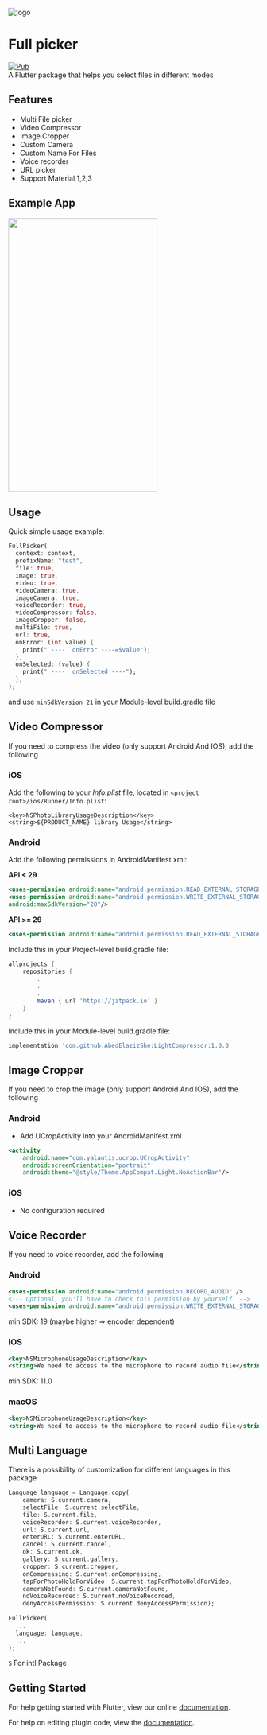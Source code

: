 ![logo](https://github.com/mbfakourii/full_picker/assets/20955005/10d10dc4-31fe-47e5-86fe-48f91141af47)

# Full picker
<a href="https://pub.dev/packages/full_picker"><img src="https://img.shields.io/pub/v/full_picker.svg" alt="Pub"></a></br>
A Flutter package that helps you select files in different modes

## Features
* Multi File picker
* Video Compressor
* Image Cropper
* Custom Camera
* Custom Name For Files
* Voice recorder
* URL picker
* Support Material 1,2,3

## Example App
<img src="https://raw.githubusercontent.com/mbfakourii/full_picker/master/example/screenshots/example.gif" width="300" height="550" />

## Usage
Quick simple usage example:

```dart
FullPicker(
  context: context,
  prefixName: "test",
  file: true,
  image: true,
  video: true,
  videoCamera: true,
  imageCamera: true,
  voiceRecorder: true,
  videoCompressor: false,
  imageCropper: false,
  multiFile: true,
  url: true,
  onError: (int value) {
    print(" ----  onError ----=$value");
  },
  onSelected: (value) {
    print(" ----  onSelected ----");
  },
);
```

and use ```minSdkVersion 21``` in your Module-level build.gradle file

## Video Compressor

If you need to compress the video (only support Android And IOS), add the following

### iOS

Add the following to your _Info.plist_ file, located in `<project root>/ios/Runner/Info.plist`:

```
<key>NSPhotoLibraryUsageDescription</key>
<string>${PRODUCT_NAME} library Usage</string>
```

### Android

Add the following permissions in AndroidManifest.xml:

**API < 29**

```xml
<uses-permission android:name="android.permission.READ_EXTERNAL_STORAGE"/>
<uses-permission android:name="android.permission.WRITE_EXTERNAL_STORAGE"
android:maxSdkVersion="28"/>
```

**API >= 29**

```xml
<uses-permission android:name="android.permission.READ_EXTERNAL_STORAGE"/>
```

Include this in your Project-level build.gradle file:
```groovy
allprojects {
    repositories {
        .
        .
        .
        maven { url 'https://jitpack.io' }
    }
}
```

Include this in your Module-level build.gradle file:

```groovy
implementation 'com.github.AbedElazizShe:LightCompressor:1.0.0
```

## Image Cropper
If you need to crop the image (only support Android And IOS), add the following

### Android

- Add UCropActivity into your AndroidManifest.xml

````xml
<activity
    android:name="com.yalantis.ucrop.UCropActivity"
    android:screenOrientation="portrait"
    android:theme="@style/Theme.AppCompat.Light.NoActionBar"/>
````

### iOS
- No configuration required

## Voice Recorder
If you need to voice recorder, add the following

### Android
```xml
<uses-permission android:name="android.permission.RECORD_AUDIO" />
<!-- Optional, you'll have to check this permission by yourself. -->
<uses-permission android:name="android.permission.WRITE_EXTERNAL_STORAGE" />
```
min SDK: 19 (maybe higher => encoder dependent)

### iOS
```xml
<key>NSMicrophoneUsageDescription</key>
<string>We need to access to the microphone to record audio file</string>
```
min SDK: 11.0

### macOS
```xml
<key>NSMicrophoneUsageDescription</key>
<string>We need to access to the microphone to record audio file</string>
```

## Multi Language
There is a possibility of customization for different languages in this package</br>

```dart
Language language = Language.copy(
    camera: S.current.camera,
    selectFile: S.current.selectFile,
    file: S.current.file,
    voiceRecorder: S.current.voiceRecorder,
    url: S.current.url,
    enterURL: S.current.enterURL,
    cancel: S.current.cancel,
    ok: S.current.ok,
    gallery: S.current.gallery,
    cropper: S.current.cropper,
    onCompressing: S.current.onCompressing,
    tapForPhotoHoldForVideo: S.current.tapForPhotoHoldForVideo,
    cameraNotFound: S.current.cameraNotFound,
    noVoiceRecorded: S.current.noVoiceRecorded,
    denyAccessPermission: S.current.denyAccessPermission);
    
FullPicker(
  ...
  language: language,
  ...
);   
```

```S``` For intl Package

## Getting Started

For help getting started with Flutter, view our online
[documentation](https://flutter.io/).

For help on editing plugin code, view the [documentation](https://flutter.io/platform-plugins/#edit-code).

